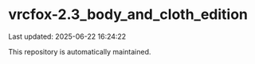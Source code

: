 # vrcfox-2.3_body_and_cloth_edition

Last updated: 2025-06-22 16:24:22

This repository is automatically maintained.
